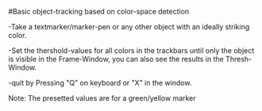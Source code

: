 #Basic object-tracking based on color-space detection

-Take a textmarker/marker-pen or any other object with an ideally striking color. 

-Set the thershold-values for all colors in the trackbars until only the object is visible in the Frame-Window, 
you can also see the results in the Thresh-Window.

-quit by Pressing "Q" on keyboard or "X" in the window.

Note: The presetted values are for a green/yellow marker
